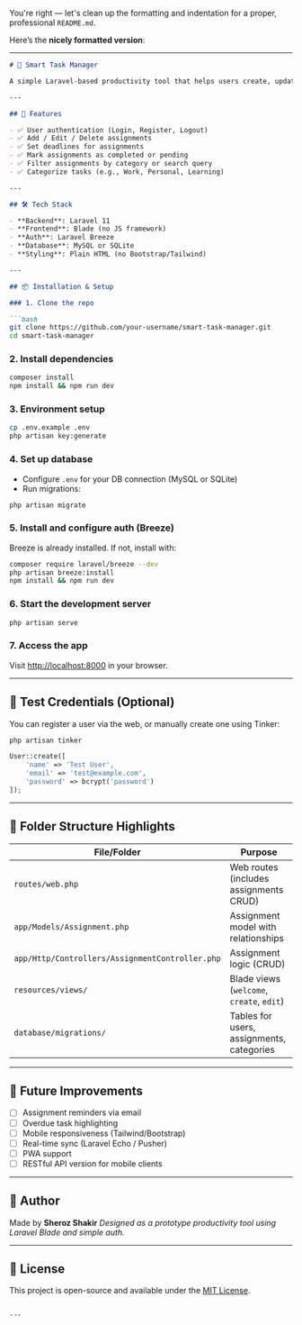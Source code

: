 You're right — let's clean up the formatting and indentation for a proper, professional `README.md`.

Here’s the **nicely formatted version**:

---

````markdown
# 📘 Smart Task Manager

A simple Laravel-based productivity tool that helps users create, update, categorize, and manage their daily assignments or tasks with deadlines and completion tracking.

---

## 🚀 Features

- ✅ User authentication (Login, Register, Logout)
- ✅ Add / Edit / Delete assignments
- ✅ Set deadlines for assignments
- ✅ Mark assignments as completed or pending
- ✅ Filter assignments by category or search query
- ✅ Categorize tasks (e.g., Work, Personal, Learning)

---

## 🛠 Tech Stack

- **Backend**: Laravel 11
- **Frontend**: Blade (no JS framework)
- **Auth**: Laravel Breeze
- **Database**: MySQL or SQLite
- **Styling**: Plain HTML (no Bootstrap/Tailwind)

---

## 📦 Installation & Setup

### 1. Clone the repo

```bash
git clone https://github.com/your-username/smart-task-manager.git
cd smart-task-manager
````

### 2. Install dependencies

```bash
composer install
npm install && npm run dev
```

### 3. Environment setup

```bash
cp .env.example .env
php artisan key:generate
```

### 4. Set up database

* Configure `.env` for your DB connection (MySQL or SQLite)
* Run migrations:

```bash
php artisan migrate
```

### 5. Install and configure auth (Breeze)

Breeze is already installed. If not, install with:

```bash
composer require laravel/breeze --dev
php artisan breeze:install
npm install && npm run dev
```

### 6. Start the development server

```bash
php artisan serve
```

### 7. Access the app

Visit [http://localhost:8000](http://localhost:8000) in your browser.

---

## 🧪 Test Credentials (Optional)

You can register a user via the web, or manually create one using Tinker:

```bash
php artisan tinker
```

```php
User::create([
    'name' => 'Test User',
    'email' => 'test@example.com',
    'password' => bcrypt('password')
]);
```

---

## 📂 Folder Structure Highlights

| File/Folder                                     | Purpose                                   |
| ----------------------------------------------- | ----------------------------------------- |
| `routes/web.php`                                | Web routes (includes assignments CRUD)    |
| `app/Models/Assignment.php`                     | Assignment model with relationships       |
| `app/Http/Controllers/AssignmentController.php` | Assignment logic (CRUD)                   |
| `resources/views/`                              | Blade views (`welcome`, `create`, `edit`) |
| `database/migrations/`                          | Tables for users, assignments, categories |

---

## 📝 Future Improvements

* [ ] Assignment reminders via email
* [ ] Overdue task highlighting
* [ ] Mobile responsiveness (Tailwind/Bootstrap)
* [ ] Real-time sync (Laravel Echo / Pusher)
* [ ] PWA support
* [ ] RESTful API version for mobile clients

---

## 👤 Author

Made by **Sheroz Shakir**
*Designed as a prototype productivity tool using Laravel Blade and simple auth.*

---

## 📃 License

This project is open-source and available under the [MIT License](LICENSE).

```

---


